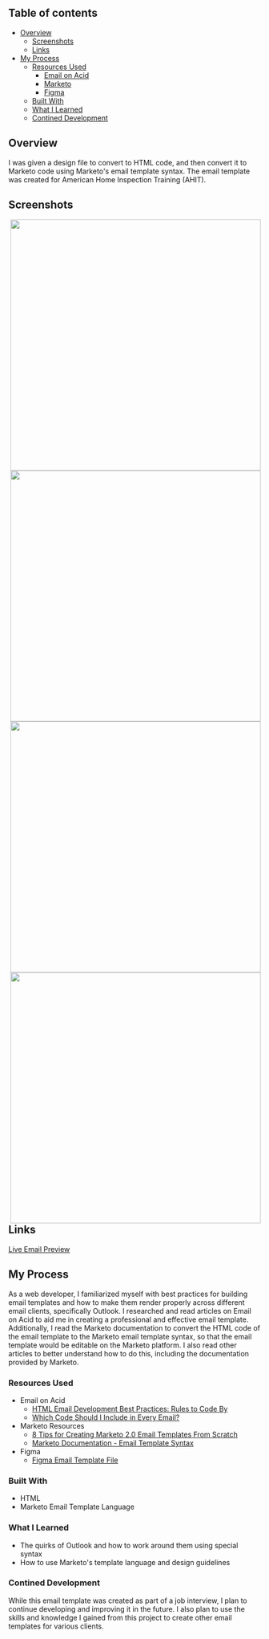 ## Table of contents

- [Overview](#overview)
    - [Screenshots](#screenshots)
    - [Links](#links)
- [My Process](#my-process)
    - [Resources Used](#resources-used)
        - [Email on Acid](#email-on-acid)
        - [Marketo](#marketo)
        - [Figma](#figma)
    - [Built With](#built-with)
    - [What I Learned](#what-i-learned)
    - [Contined Development](#contined-development)

## Overview
I was given a design file to convert to HTML code, and then convert it to Marketo code using Marketo's email template syntax. The email template was created for American Home Inspection Training (AHIT).

## Screenshots
<img align="right" src="https://i.imgur.com/Q8rynCI.png" width=500px/>
<img align="right" src="https://i.imgur.com/Jxy42so.png" width=500px/>
<img align="right" src="https://i.imgur.com/iqtO9UW.png" width=500px/>
<img align="right" src="https://i.imgur.com/SPLE5DV.png" width=500px/>



## Links
<a href="https://codepen.io/ikeronx/pen/NWBaqGX?editors=1000" target="_blank">Live Email Preview</a>

## My Process
As a web developer, I familiarized myself with best practices for building email templates and how to make them render properly across different email clients, specifically Outlook. I researched and read articles on Email on Acid to aid me in creating a professional and effective email template. Additionally, I read the Marketo documentation to convert the HTML code of the email template to the Marketo email template syntax, so that the email template would be editable on the Marketo platform. I also read other articles to better understand how to do this, including the documentation provided by Marketo.

### Resources Used
- Email on Acid
  - [HTML Email Development Best Practices: Rules to Code By](https://www.emailonacid.com/blog/article/email-development/email-development-best-practices-2/)
  - [Which Code Should I Include in Every Email?](https://www.emailonacid.com/blog/article/email-development/which-code-should-i-include-in-every-email/)
- Marketo Resources
  - [8 Tips for Creating Marketo 2.0 Email Templates From Scratch](https://jennamolby.com/8-tips-for-creating-marketo-2-0-email-templates-from-scratch/)
  - [Marketo Documentation - Email Template Syntax](https://experienceleague.adobe.com/docs/marketo/using/product-docs/email-marketing/general/email-editor-2/email-template-syntax.html)
- Figma
  - [Figma Email Template File](#figma)

### Built With
- HTML
- Marketo Email Template Language

### What I Learned
- The quirks of Outlook and how to work around them using special syntax
- How to use Marketo's template language and design guidelines

### Contined Development
While this email template was created as part of a job interview, I plan to continue developing and improving it in the future. I also plan to use the skills and knowledge I gained from this project to create other email templates for various clients.

